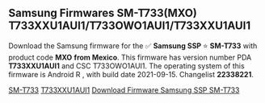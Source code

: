 <h2>Samsung Firmwares SM-T733(MXO) T733XXU1AUI1/T733OWO1AUI1/T733XXU1AUI1</h2>
Download the Samsung firmware for the ✅ <strong>Samsung SSP </strong> ⭐ <strong>SM-T733</strong> with product code <strong>MXO</strong> <strong> from Mexico</strong>. This firmware has version number PDA <strong>T733XXU1AUI1</strong> and CSC T733OWO1AUI1. The operating system of this firmware is Android R , with build date 2021-09-15. Changelist <strong>22338221</strong>.


[SM-T733](https://samfirm.shop/samsung/model/SM-T733)
[T733XXU1AUI1](https://samfirm.shop/samsung/pda/T733XXU1AUI1)
[Download Firmware Samsung SSP SM-T733](https://samfirm.shop/samsung/firmware/456910)
